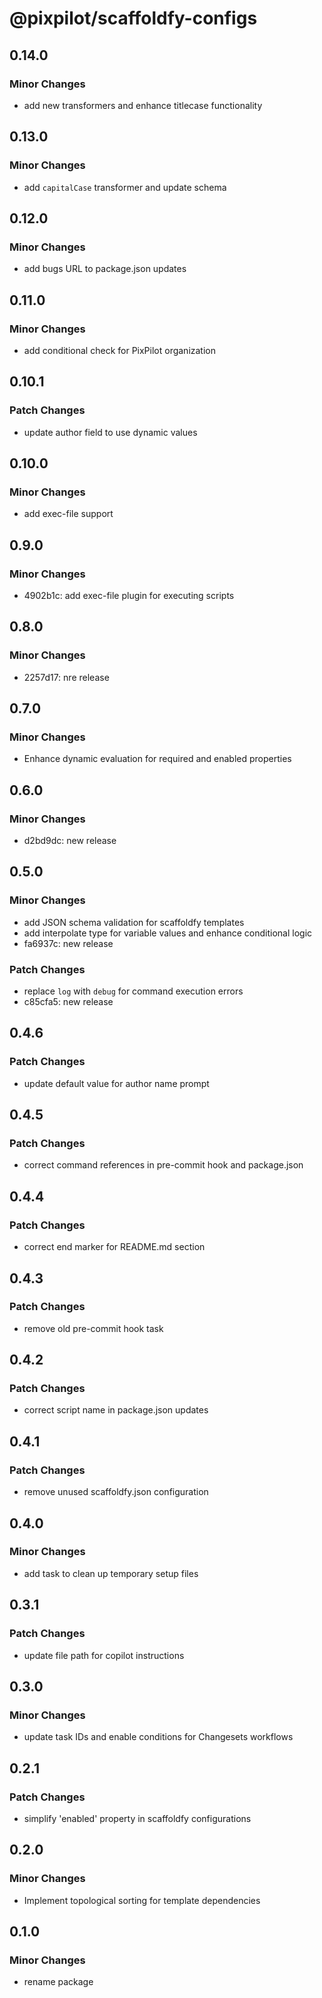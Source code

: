 # @pixpilot/scaffoldfy-configs

## 0.14.0

### Minor Changes

- add new transformers and enhance titlecase functionality

## 0.13.0

### Minor Changes

- add `capitalCase` transformer and update schema

## 0.12.0

### Minor Changes

- add bugs URL to package.json updates

## 0.11.0

### Minor Changes

- add conditional check for PixPilot organization

## 0.10.1

### Patch Changes

- update author field to use dynamic values

## 0.10.0

### Minor Changes

- add exec-file support

## 0.9.0

### Minor Changes

- 4902b1c: add exec-file plugin for executing scripts

## 0.8.0

### Minor Changes

- 2257d17: nre release

## 0.7.0

### Minor Changes

- Enhance dynamic evaluation for required and enabled properties

## 0.6.0

### Minor Changes

- d2bd9dc: new release

## 0.5.0

### Minor Changes

- add JSON schema validation for scaffoldfy templates
- add interpolate type for variable values and enhance conditional logic
- fa6937c: new release

### Patch Changes

- replace `log` with `debug` for command execution errors
- c85cfa5: new release

## 0.4.6

### Patch Changes

- update default value for author name prompt

## 0.4.5

### Patch Changes

- correct command references in pre-commit hook and package.json

## 0.4.4

### Patch Changes

- correct end marker for README.md section

## 0.4.3

### Patch Changes

- remove old pre-commit hook task

## 0.4.2

### Patch Changes

- correct script name in package.json updates

## 0.4.1

### Patch Changes

- remove unused scaffoldfy.json configuration

## 0.4.0

### Minor Changes

- add task to clean up temporary setup files

## 0.3.1

### Patch Changes

- update file path for copilot instructions

## 0.3.0

### Minor Changes

- update task IDs and enable conditions for Changesets workflows

## 0.2.1

### Patch Changes

- simplify 'enabled' property in scaffoldfy configurations

## 0.2.0

### Minor Changes

- Implement topological sorting for template dependencies

## 0.1.0

### Minor Changes

- rename package
